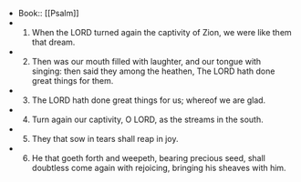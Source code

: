- Book:: [[Psalm]]
- 1. When the LORD turned again the captivity of Zion, we were like them that dream.
- 2. Then was our mouth filled with laughter, and our tongue with singing: then said they among the heathen, The LORD hath done great things for them.
- 3. The LORD hath done great things for us; whereof we are glad.
- 4. Turn again our captivity, O LORD, as the streams in the south.
- 5. They that sow in tears shall reap in joy.
- 6. He that goeth forth and weepeth, bearing precious seed, shall doubtless come again with rejoicing, bringing his sheaves with him.
